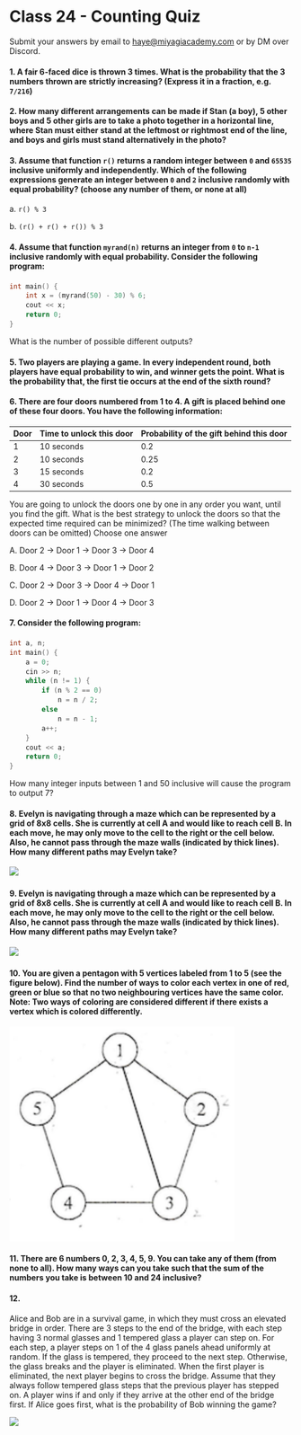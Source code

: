 # Class 24 - Counting Quiz

Submit your answers by email to haye@miyagiacademy.com or by DM over Discord.

#### 1. A fair 6-faced dice is thrown 3 times. What is the probability that the 3 numbers thrown are strictly increasing? (Express it in a fraction, e.g. `7/216`)

#### 2. How many different arrangements can be made if Stan (a boy), 5 other boys and 5 other girls are to take a photo together in a horizontal line, where Stan must either stand at the leftmost or rightmost end of the line, and boys and girls must stand alternatively in the photo?

#### 3. Assume that function `r()` returns a random integer between `0` and `65535` inclusive uniformly and independently. Which of the following expressions generate an integer between `0` and `2` inclusive randomly with equal probability?  (choose any number of them, or none at all)
a. `r() % 3`

b. `(r() + r() + r()) % 3`

#### 4. Assume that function `myrand(n)` returns an integer from `0` to `n-1` inclusive randomly with equal probability. Consider the following program:
```cpp
int main() {
    int x = (myrand(50) - 30) % 6;
    cout << x;
    return 0;
}
```
What is the number of possible different outputs?

#### 5. Two players are playing a game. In every independent round, both players have equal probability to win, and winner gets the point. What is the probability that, the first tie occurs at the end of the sixth round?

#### 6. There are four doors numbered from 1 to 4. A gift is placed behind one of these four doors. You have the following information:
|Door|Time to unlock this door|Probability of the gift behind this door|
|---|---|---|
|1|10 seconds|0.2|
|2|10 seconds|0.25|
|3|15 seconds|0.2|
|4|30 seconds|0.5|

You are going to unlock the doors one by one in any order you want, until you find the gift. What is the best strategy to unlock the doors so that the expected time required can be minimized? (The time walking between doors can be omitted) Choose one answer

A. Door 2 -> Door 1 -> Door 3 -> Door 4

B. Door 4 -> Door 3 -> Door 1 -> Door 2

C. Door 2 -> Door 3 -> Door 4 -> Door 1

D. Door 2 -> Door 1 -> Door 4 -> Door 3

#### 7. Consider the following program:
```cpp
int a, n;
int main() {
    a = 0;
    cin >> n;
    while (n != 1) {
        if (n % 2 == 0)
            n = n / 2;
        else
            n = n - 1;
        a++;
    }
    cout << a;
    return 0;
}
```
How many integer inputs between 1 and 50 inclusive will cause the program to output 7?

#### 8. Evelyn is navigating through a maze which can be represented by a grid of 8x8 cells. She is currently at cell A and would like to reach cell B. In each move, he may only move to the cell to the right or the cell below. Also, he cannot pass through the maze walls (indicated by thick lines). How many different paths may Evelyn take?


<img src="https://i.imgur.com/6WnI1UA.png" width="400"/>

#### 9. Evelyn is navigating through a maze which can be represented by a grid of 8x8 cells. She is currently at cell A and would like to reach cell B. In each move, he may only move to the cell to the right or the cell below. Also, he cannot pass through the maze walls (indicated by thick lines). How many different paths may Evelyn take?

<img src="https://i.imgur.com/Cr8HvEl.png" width="400"/>

#### 10. You are given a pentagon with 5 vertices labeled from 1 to 5 (see the figure below). Find the number of ways to color each vertex in one of red, green or blue so that no two neighbouring vertices have the same color. Note: Two ways of coloring are considered different if there exists a vertex which is colored differently.

<img src="https://raw.githubusercontent.com/miyagi-sensei/georgia/main/class15/ex3.png" width="400"/>

#### 11. There are 6 numbers 0, 2, 3, 4, 5, 9. You can take any of them (from none to all). How many ways can you take such that the sum of the numbers you take is between 10 and 24 inclusive?

#### 12. 
Alice and Bob are in a survival game, in which they must cross an elevated bridge in order. There are 3 steps to the end of the bridge, with each step having 3 normal glasses and 1 tempered glass a player can step on. For each step, a player steps on 1 of the 4 glass panels ahead uniformly at random. If the glass is tempered, they proceed to the next step. Otherwise, the glass breaks and the player is eliminated.
When the first player is eliminated, the next player begins to cross the bridge. Assume that they always follow tempered glass steps that the previous player has stepped on.
A player wins if and only if they arrive at the other end of the bridge first. If Alice goes first, what is the probability of Bob winning the game?

![](https://i.imgur.com/yVHnGDv.jpg)

